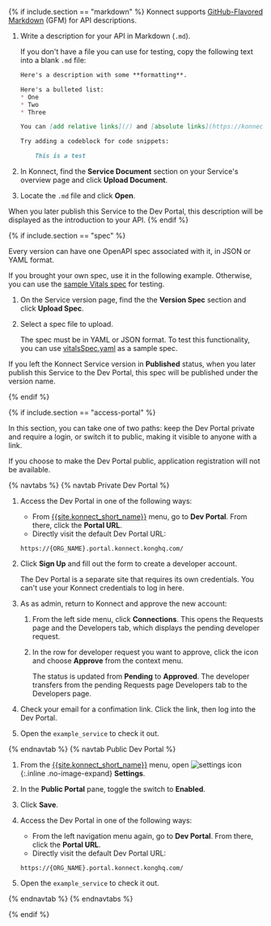 {% if include.section == "markdown" %}
Konnect supports
[GitHub-Flavored Markdown](https://github.github.com/gfm/) (GFM) for API
descriptions.

1. Write a description for your API in Markdown (`.md`).

    If you don't have a file you can use for testing, copy the following text
    into a blank `.md` file:

    ```md
    Here's a description with some **formatting**.

    Here's a bulleted list:
    * One
    * Two
    * Three

    You can [add relative links](/) and [absolute links](https://konnect.konghq.com).

    Try adding a codeblock for code snippets:

        This is a test

    ```

1. In Konnect, find the **Service Document** section on your Service's overview
page and click **Upload Document**.

1. Locate the `.md` file and click **Open**.

When you later publish this Service to the Dev Portal, this description will be
displayed as the introduction to your API.
{% endif %}

{% if include.section == "spec" %}

Every version can have one OpenAPI spec associated with it, in JSON or YAML format.

If you brought your own spec, use it in the following example. Otherwise, you can
use the [sample Vitals spec](/konnect/vitalsSpec.yaml) for testing.

1. On the Service version page, find the the **Version Spec** section and click **Upload Spec**.

1. Select a spec file to upload.

    The spec must be in YAML or JSON format. To test this functionality, you
    can use [vitalsSpec.yaml](/konnect/vitalsSpec.yaml) as a sample spec.

If you left the Konnect Service version in **Published** status, when you later
publish this Service to the Dev Portal, this spec will be published under the
version name.

{% endif %}

{% if include.section == "access-portal" %}

In this section, you can take one of two paths: keep the Dev Portal private
and require a login, or switch it to public, making it visible to anyone with
a link.

If you choose to make the Dev Portal public, application registration
will not be available.

{% navtabs %}
{% navtab Private Dev Portal %}

1. Access the Dev Portal in one of the following ways:
    * From [{{site.konnect_short_name}}](https://konnect.konghq.com/) menu,
    go to **Dev Portal**. From there, click the **Portal URL**.
    * Directly visit the default Dev Portal URL:

    ```
    https://{ORG_NAME}.portal.konnect.konghq.com/
    ```

1. Click **Sign Up** and fill out the form to create a developer account.

    The Dev Portal is a separate site that requires its own credentials. You
    can't use your Konnect credentials to log in here.

1. As as admin, return to Konnect and approve the new account:

    1. From the left side menu, click **Connections**. This opens the Requests
    page and the Developers tab, which displays the pending developer request.

    2. In the row for developer request you want to approve, click the icon and choose
       **Approve** from the context menu.

       The status is updated from **Pending** to **Approved**. The developer
       transfers from the pending Requests page Developers tab to the Developers page.

1. Check your email for a confimation link. Click the link, then log
into the Dev Portal.

1. Open the `example_service` to check it out.

{% endnavtab %}
{% navtab Public Dev Portal %}

1. From the [{{site.konnect_short_name}}](https://konnect.konghq.com/) menu, open
![settings icon](/assets/images/icons/konnect/konnect-settings.svg){:.inline .no-image-expand}
**Settings**.

1. In the **Public Portal** pane, toggle the switch to **Enabled**.

1. Click **Save**.

1. Access the Dev Portal in one of the following ways:
    * From the left navigation menu again, go to **Dev Portal**.
    From there, click the **Portal URL**.
    * Directly visit the default Dev Portal URL:

    ```
    https://{ORG_NAME}.portal.konnect.konghq.com/
    ```
1. Open the `example_service` to check it out.

{% endnavtab %}
{% endnavtabs %}

{% endif %}
